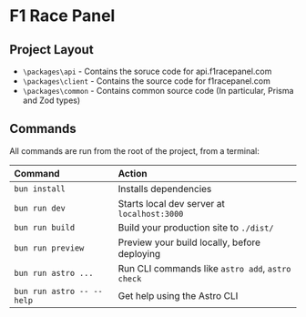 # F1 Race Panel

## Project Layout
* `\packages\api` - Contains the soruce code for api.f1racepanel.com
* `\packages\client` - Contains the source code for f1racepanel.com
* `\packages\common` - Contains common source code (In particular, Prisma and Zod types)

## Commands

All commands are run from the root of the project, from a terminal:

| Command                    | Action                                           |
| :------------------------- | :----------------------------------------------- |
| `bun install`              | Installs dependencies                            |
| `bun run dev`              | Starts local dev server at `localhost:3000`      |
| `bun run build`            | Build your production site to `./dist/`          |
| `bun run preview`          | Preview your build locally, before deploying     |
| `bun run astro ...`        | Run CLI commands like `astro add`, `astro check` |
| `bun run astro -- --help`  | Get help using the Astro CLI                     |
